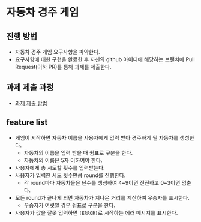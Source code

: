 # 자동차 경주 게임
## 진행 방법
* 자동차 경주 게임 요구사항을 파악한다.
* 요구사항에 대한 구현을 완료한 후 자신의 github 아이디에 해당하는 브랜치에 Pull Request(이하 PR)를 통해 과제를 제출한다.

## 과제 제출 과정
* [과제 제출 방법](https://github.com/next-step/nextstep-docs/tree/master/precourse)

## feature list
- 게임이 시작하면 자동차 이름을 사용자에게 입력 받아 경주하게 될 자동차를 생성한다.
    - 자동차의 이름을 입력 받을 때 쉼표로 구분을 한다.
    - 자동차의 이름은 5자 이하여야 한다.
- 사용자에게 총 시도할 횟수를 입력받는다.
- 사용자가 입력한 시도 횟수만큼 round를 진행한다.
  - 각 round마다 자동차들은 난수를 생성하여 4~9이면 전진하고 0~3이면 멈춘다.
- 모든 round가 끝나게 되면 자동차가 지나온 거리를 계산하여 우승자를 표시한다.
  - 우승자가 여럿일 경우 쉼표로 구분을 한다.
- 사용자가 값을 잘못 입력하면 `[ERROR]`로 시작하는 에러 메시지를 표시한다.